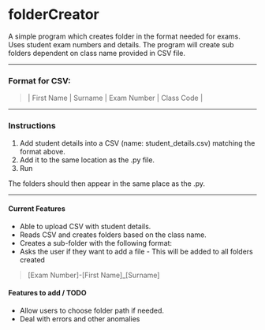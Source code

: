 # folderCreator 

A simple program which creates folder in the format needed for exams. Uses student exam numbers and details.
The program will create sub folders dependent on class  name provided in CSV file.

---
### Format for CSV: 
>| First Name | Surname  | Exam Number | Class Code    |


---
### Instructions

1. Add student details into a CSV (name: student_details.csv) matching the format above.
2. Add it to the same location as the .py file.
3. Run

The folders should then appear in the same place as the .py.

---

#### Current Features
- Able to upload CSV with student details.
- Reads CSV and creates folders based on the class name.
- Creates a sub-folder with the following format:
- Asks the user if they want to add a file - This will be added to all folders created

>[Exam Number]-[First Name]_[Surname]


#### Features to add / TODO

- Allow users to choose folder path if needed. 
- Deal with errors and other anomalies 

